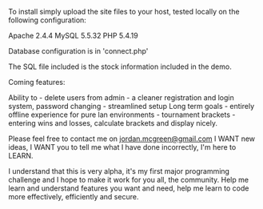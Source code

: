 To install simply upload the site files to your host, tested locally on the following configuration:

Apache 2.4.4
MySQL 5.5.32
PHP 5.4.19

Database configuration is in 'connect.php'

The SQL file included is the stock information included in the demo.


Coming features:

Ability to 
	- delete users from admin
	- a cleaner registration and login system, password changing
	- streamlined setup
Long term goals
	- entirely offline experience for pure lan environments
	- tournament brackets
	- entering wins and losses, calculate brackets and display nicely.


Please feel free to contact me on jordan.mcgreen@gmail.com
I WANT new ideas, I WANT you to tell me what I have done incorrectly, I'm here to LEARN.

I understand that this is very alpha, it's my first major programming challenge and I hope to make it work for you all, the community.
Help me learn and understand features you want and need, help me learn to code more effectively, efficiently and secure.